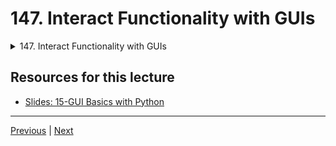 # 147. Interact Functionality with GUIs

<details>
  <summary> 147. Interact Functionality with GUIs </summary>

-   [Notebook: 01-Interact.ipynb](https://github.com/Pierian-Data/Complete-Python-3-Bootcamp/blob/master/19-Bonus%20Material%20-%20Introduction%20to%20GUIs/01-Interact.ipynb)

-   [Codebase: 01_interact.py](../../../codebase/python-camp/19-Bonus-Material-Introduction-to-GUIs/01_interact.py)

</details> 

## Resources for this lecture

-   [Slides: 15-GUI Basics with Python](https://docs.google.com/presentation/d/1VkDvZ0Z8sCuRY5wN0mNf76MkK71UjlBVnAvVCWBBErc/edit#slide=id.p)



---

[Previous](./146_Quick-note-about-ipywidgets.md) | [Next](./148_GUI-Widget-Basics.md)